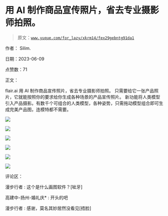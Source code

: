 # 用 AI 制作商品宣传照片，省去专业摄影师拍照。

> 原文：[`www.yuque.com/for_lazy/xkrm14/fex29gebntg91da1`](https://www.yuque.com/for_lazy/xkrm14/fex29gebntg91da1)

作者： Silim.

日期：2023-06-09

点赞数：71

正文：

flair.ai 用 AI 制作商品宣传照片，省去专业摄影师拍照。 只需要给它一张产品照片，它就能按照你的要求给你生成各种场景的产品宣传照片。 新功能将人类模型引入产品摄影。有数千个可组合的人类模型，各种姿势，只需拖动模型组合即可生成完美产品图，连模特都不需要。

![](img/88799c777d0429825ddeff692cb6575a.png)

![](img/d64f08c165af0156de0dec167c1ca2e7.png)

![](img/4670c60ea2c2552d0474b1a36156c631.png)

![](img/6b5d63d3945d5dc8328e6419c7e708d3.png)

![](img/3fef7c68b92388de42eb5a84c2dfb97e.png)

![](img/19cfe89649f033d512c01c1bc827dc36.png)

评论区：

漫步行者 : 这个是什么画图软件？[呲牙]

高建中-扬州-婚礼庆* : 开头的吧

漫步行者 : 感谢，莫名其妙居然没看见[捂脸]

